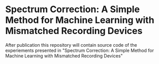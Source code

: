 # Spectrum Correction: A Simple Method for Machine Learning with Mismatched Recording Devices

After publication this repository will contain source code 
of the experiements presented in 
"Spectrum Correction: A Simple Method for Machine Learning 
with Mismatched Recording Devices"
